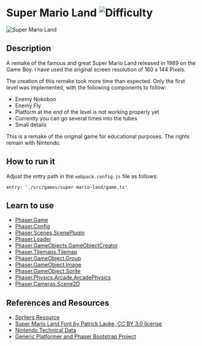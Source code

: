 # Super Mario Land ![Difficulty](https://img.shields.io/badge/Difficulty-Intermediate-blue.svg)

![Super Mario Land](assets/github/super-mario-land.png)

## Description

A remake of the famous and great Super Mario Land released in 1989 on the Game Boy.
I have used the original screen resolution of 160 x 144 Pixels.

The creation of this remake took more time than expected.
Only the first level was implemented, with the following components to follow:

- Enemy Nokobon
- Enemy Fly
- Platform at the end of the level is not working properly yet
- Currently you can go several times into the tubes
- Small details

This is a remake of the original game for educational purposes.
The rights remain with Nintendo.

## How to run it

Adjust the entry path in the `webpack.config.js` file as follows:

```
entry: './src/games/super-mario-land/game.ts'
```

## Learn to use

- [Phaser.Game](https://github.com/digitsensitive/phaser3-typescript/blob/master/cheatsheets/boot/game.md)
- [Phaser.Config](https://github.com/digitsensitive/phaser3-typescript/blob/master/cheatsheets/boot/config.md)
- [Phaser.Scenes.ScenePlugin](https://github.com/digitsensitive/phaser3-typescript/blob/master/cheatsheets/scene/plugins/scene-plugin.md)
- [Phaser.Loader](https://github.com/digitsensitive/phaser3-typescript/blob/master/cheatsheets/loader/loader-plugin.md)
- [Phaser.GameObjects.GameObjectCreator](https://github.com/digitsensitive/phaser3-typescript/blob/master/cheatsheets/gameobjects/game-object-creator-plugin.md)
- [Phaser.Tilemaps.Tilemap](https://github.com/digitsensitive/phaser3-typescript/blob/master/cheatsheets/tilemaps/tilemap.md)
- [Phaser.GameObject.Group](https://github.com/digitsensitive/phaser3-typescript/blob/master/cheatsheets/gameobjects/group.md)
- [Phaser.GameObject.Image](https://github.com/digitsensitive/phaser3-typescript/blob/master/cheatsheets/gameobjects/image.md)
- [Phaser.GameObject.Sprite](https://github.com/digitsensitive/phaser3-typescript/blob/master/cheatsheets/gameobjects/sprite.md)
- [Phaser.Physics.Arcade.ArcadePhysics](https://github.com/digitsensitive/phaser3-typescript/blob/master/cheatsheets/physics/arcade/arcade-physics.md)
- [Phaser.Cameras.Scene2D](https://github.com/digitsensitive/phaser3-typescript/blob/master/cheatsheets/cameras/camera-manager.md)

## References and Resources

- [Spriters Resource](https://www.spriters-resource.com/game_boy_gbc/sml)
- [Super Mario Land Font by Patrick Lauke, CC BY 3.0 license](https://smartfonts.com/super-mario-land.font)
- [Nintendo Technical Data](https://www.nintendo.co.uk/Support/Game-Boy-Pocket-Color/Product-information/Technical-data/Technical-data-619585.html)
- [Generic Platformer and Phaser Bootstrap Project](https://github.com/nkholski/phaser3-es6-webpack)

